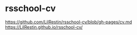# rsschool-cv
https://github.com/LilRestin/rsschool-cv/blob/gh-pages/cv.md
https://LilRestin.github.io/rsschool-cv/
